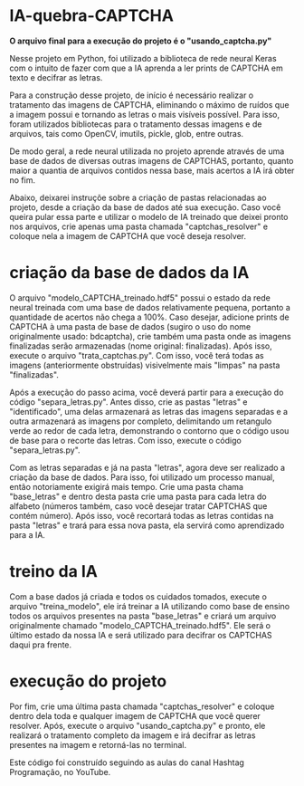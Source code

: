 # IA-quebra-CAPTCHA
<b>O arquivo final para a execução do projeto é o "usando_captcha.py"</b>

Nesse projeto em Python, foi utilizado a biblioteca de rede neural Keras com o intuito de fazer com que a IA aprenda a ler prints de CAPTCHA em texto e decifrar as letras.

Para a construção desse projeto, de início é necessário realizar o tratamento das imagens de CAPTCHA, eliminando o máximo de ruídos que a imagem possui e 
tornando as letras o mais visíveis possível. Para isso, foram utilizados bibliotecas para o tratamento dessas imagens e de arquivos, tais como OpenCV, imutils, pickle, 
glob, entre outras.

De modo geral, a rede neural utilizada no projeto aprende através de uma base de dados de diversas outras imagens de CAPTCHAS, portanto, quanto maior a quantia de arquivos
contidos nessa base, mais acertos a IA irá obter no fim.

Abaixo, deixarei instruçõe sobre a criação de pastas relacionadas ao projeto, desde a criação da base de dados até sua execução. Caso você queira pular essa parte e
utilizar o modelo de IA treinado que deixei pronto nos arquivos, crie apenas uma pasta chamada "captchas_resolver" e coloque nela a imagem de CAPTCHA que você deseja resolver.

# criação da base de dados da IA

O arquivo "modelo_CAPTCHA_treinado.hdf5" possui o estado da rede neural treinada com uma base de dados relativamente pequena, portanto a quantidade de acertos não chega 
a 100%. Caso desejar, adicione prints de CAPTCHA à uma pasta de base de dados (sugiro o uso do nome originalmente usado: bdcaptcha), crie também uma pasta onde as imagens
finalizadas serão armazenadas (nome original: finalizadas). Após isso, execute o arquivo "trata_captchas.py". Com isso, você terá todas as imagens (anteriormente obstruídas)
visivelmente mais "limpas" na pasta "finalizadas".

Após a execução do passo acima, você deverá partir para a execução do código "separa_letras.py". Antes disso, crie as pastas "letras" e "identificado", uma delas 
armazenará as letras das imagens separadas e a outra armazenará as imagens por completo, delimitando um retangulo verde ao redor de cada letra, demonstrando o contorno
que o código usou de base para o recorte das letras. Com isso, execute o código "separa_letras.py".

Com as letras separadas e já na pasta "letras", agora deve ser realizado a criação da base de dados. Para isso, foi utilizado um processo manual, então notoriamente exigirá
mais tempo. Crie uma pasta chama "base_letras" e dentro desta pasta crie uma pasta para cada letra do alfabeto (números também, caso você desejar tratar CAPTCHAS que contém
número). Após isso, você recortará todas as letras contidas na pasta "letras" e trará para essa nova pasta, ela servirá como aprendizado para a IA.

# treino da IA

Com a base dados já criada e todos os cuidados tomados, execute o arquivo "treina_modelo", ele irá treinar a IA utilizando como base de ensino todos os arquivos presentes
na pasta "base_letras" e criará um arquivo originalmente chamado "modelo_CAPTCHA_treinado.hdf5". Ele será o último estado da nossa IA e será utilizado para decifrar os 
CAPTCHAS daqui pra frente.

# execução do projeto

Por fim, crie uma última pasta chamada "captchas_resolver" e coloque dentro dela toda e qualquer imagem de CAPTCHA que você querer resolver. Após, execute o arquivo 
"usando_captcha.py" e pronto, ele realizará o tratamento completo da imagem e irá decifrar as letras presentes na imagem e retorná-las no terminal.


Este código foi construído seguindo as aulas do canal Hashtag Programação, no YouTube.



